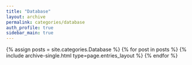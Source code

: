 ```yaml
---
title: "Database"
layout: archive
permalink: categories/database
auth_profile: true
sidebar_main: true
---
```


{% assign posts = site.categories.Database %}
{% for post in posts %}
{% include archive-single.html type=page.entries_layout %}
{% endfor %}
